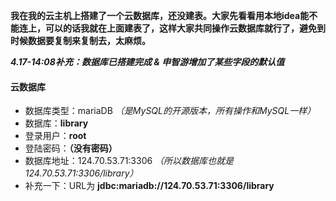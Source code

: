 **我在我的云主机上搭建了一个云数据库，还没建表。大家先看看用本地idea能不能连上，可以的话我就在上面建表了，这样大家共同操作云数据库就行了，避免到时候数据要复制来复制去，太麻烦。**

***4.17-14:08补充：数据库已搭建完成 & 申智游增加了某些字段的默认值***

#### 云数据库
+ 数据库类型：mariaDB *（是MySQL的开源版本，所有操作和MySQL一样）*
+ 数据库：**library**
+ 登录用户：**root**
+ 登陆密码：**（没有密码）**
+ 数据库地址：124.70.53.71:3306    *（所以数据库也就是124.70.53.71:3306/library）*
+ 补充一下：URL为 **jdbc:mariadb://124.70.53.71:3306/library**
